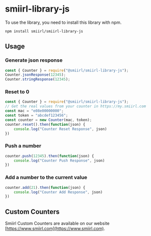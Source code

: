 # smiirl-library-js
To use the library, you need to install this library with npm.

```bash
npm install smiirl/smiirl-library-js
```

## Usage

### Generate json response
```javascript
const { Counter } = require("@smiirl/smiirl-library-js");
Counter.jsonResponse(12345);
Counter.stringResponse(12345);
```

### Reset to 0

```javascript
const { Counter } = require("@smiirl/smiirl-library-js");
// Get the real values from your counter in https://my.smiirl.com
const mac = "e08e00000000";
const token = "abcdef123456";
const counter = new Counter(mac, token);
counter.reset().then(function(json) {
    console.log("Counter Reset Response", json)
})
```

### Push a number

```javascript
counter.push(12345).then(function(json) {
    console.log("Counter Push Response", json)
})
```

### Add a number to the current value

```javascript
counter.add(21).then(function(json) {
    console.log("Counter Add Response", json)
})
```

## Custom Counters

Smiirl Custom Counters are available on our website [https://www.smiirl.com](https://www.smiirl.com).

